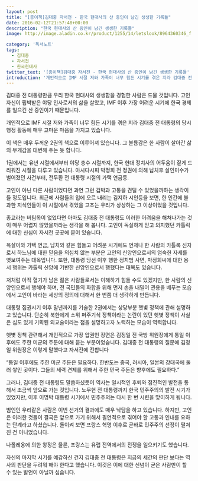 ```yaml
---
layout: post
title: "[종이책]김대중 자서전 - 한국 현대사의 산 증인이 남긴 생생한 기록들"
date: 2016-02-12T21:57:48+00:00
description: "한국 현대사의 산 증인이 남긴 생생한 기록들"
image: http://image.aladin.co.kr/product/1255/14/letslook/8964360346_f.jpg

category: '독서노트'  
tags: 
  - 김대중
  - 자서전
  - 한국현대사
twitter_text: '[종이책]김대중 자서전 - 한국 현대사의 산 증인이 남긴 생생한 기록들'
introduction: '개인적으로 IMF 시절 저와 가족이 너무 힘든 시기를 겪은 지라 김대중 전 대통령의 당시 행정 활동에 매우 고마운 마음을 가지고 있습니다.'
---
```


김대중 전 대통령만큼 우리 한국 현대사의 생생함을 경험한 사람은 드물 것입니다. 고인 자신이 핍박받은 야당 인사로서의 삶을 살았고, IMF 이후 가장 어려운 시기에 한국 경제를 일으킨 산 증인이기 때문입니다.

개인적으로 IMF 시절 저와 가족이 너무 힘든 시기를 겪은 지라 김대중 전 대통령의 당시 행정 활동에 매우 고마운 마음을 가지고 있습니다.

이 책은 매우 두꺼운 2권의 책으로 이루어져 있습니다. 그 볼륨감은 한 사람이 살아간 삶의 무게감을 대변해 주는 듯 합니다.

1권에서는 유년 시절에서부터 야당 총수 시절까지, 한국 현대 정치사의 어두움이 짙게 드리워진 시절을 다루고 있습니다. 아시다시피 박정희 전 정권에 의해 납치후 살인미수가 벌어졌던 사건부터, 전두환 전 대통령 시절의 가택 연금등.

고인이 아닌 다른 사람이었다면 과연 그런 겁박과 고통을 견딜 수 있었을까하는 생각이 들 정도입니다. 최근에 사람들의 입에 오르 내리는 김지하 시인등을 보면, 한 인간에 불과한 지식인들이 이 시절에서 겪었을 고초는 우리가 상상하는 그 이상이었을 것입니다.

종교라는 버팀목이 없었다면 아마도 김대중 전 대통령도 이러한 어려움을 해쳐나가는 것이 매우 어렵지 않았을까라는 생각을 해 봅니다. 고인이 독실하게 믿고 의지했던 카톨릭에 대한 신심이 자서전 곳곳에 묻어 있습니다. 

옥살이와 가택 연금, 납치와 같은 힘들고 어려운 시기에도 언제나 한 사람의 카톨록 신자로서 하느님에 대한 믿음을 의심치 않는 부분은 고인의 신앙인으로서의 엄숙한 자세를 엿보여주는 대목입니다. 또한, 대통령 당선 이후 행한 정치범 사면, 박정희씨에 대한 용서 행위는 카톨릭 신앙에 기반한 신앙인으로서 행했다는 대목도 있습니다.

저처럼 아직 혈기가 남은 젊은 사람들로서는 이해하기 힘들 수도 있겠지만, 한 사람의 신앙인으로서 행해야 하며, 전 국민들의 화합을 위해 먼저 손을 내밀어 관용을 베푸는 모습에서 고인이 바라는 세상의 정의에 대해서 한 번쯤 더 생각하게 만듭니다.

대통령 집권시기 이후 말년까지를 기술한 2권에서는 상당부분 햇볓 정책에 관해 설명하고 있습니다. 단순히 북한에게 소위 퍼주기식 정책이라는 논란이 있던 햇볓 정책이 사실은 심도 있게 기획된 외교술이라는 점을 설명하고자 노력하는 모습이 역력합니다.

햇볓 정책 관련해서 개인적으로 가장 압권인 장면은 김정일 전 국방 위원장에게 통일 이후에도 주한 미군의 주둔에 대해 묻는 부분이었습니다. 김대중 전 대통령의 질문에 김정일 위원장은 이렇게 말했다고 자서전에 전합니다

&#8220;통일 이후에도 주한 미군 주둔은 필요하다. 한반도는 중국, 러시아, 일본의 강대국에 둘러 쌓인 곳이다. 그들의 세력 견제를 위해서 주한 민국 주둔은 향후에도 필요하다.&#8221;

그러나, 김대중 전 대통령도 말씀하셨듯이 역사는 일시적인 후퇴와 점진적인 발전을 통해서 조금씩 앞으로 가는 것입니다. 노무현 전 대통령까지 한국 민주주의의 발전 시기가 있었지만, 이후 이명박 대통령 시기에서 민주주의는 다시 한 번 시련을 맞이하게 됩니다.

범인인 우리같은 사람은 이번 선거의 결과에도 매우 낙담을 하고 있습니다. 하지만, 고인은 이러한 것들이 결국은 앞으로 가기 위해서 필연적으로 겪어야 할 고통과 인내를 요하는 단계라고 하셨습니다. 돌이켜 보면 프랑스 혁명 이후로 곧바로 민주주의 선정이 펼쳐진 건 아니었습니다.
  
나폴레옹에 의한 왕정은 물론, 프랑스는 유럽 전역에서의 전쟁을 일으키기도 했습니다. 

자신의 마지막 시기를 예감하신 건지 김대중 전 대통령은 지금의 세간의 판단 보다는 역사의 판단을 두려워 해야 한다고 했습니다. 이것은 이에 대한 신념이 굳은 사람만이 할 수 있는 발언이 아닐까 싶습니다.